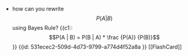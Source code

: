 -  how can you rewrite $$P(A | B)$$ using Bayes Rule? {{c1::  $$P(A | B) = P(B | A) * \frac {P(A)} {P(B)}$$ }} {{id: 531ecec2-509d-4d73-9799-a774d4f52a8a }} [[FlashCard]]
